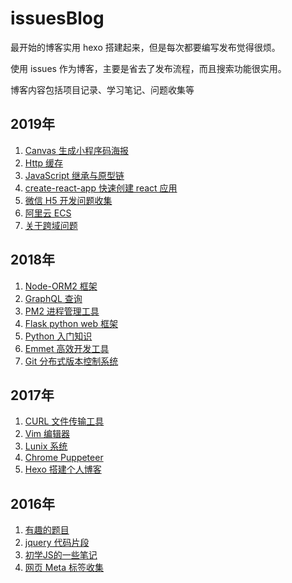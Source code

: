 # issuesBlog
最开始的博客实用 hexo 搭建起来，但是每次都要编写发布觉得很烦。

使用 issues 作为博客，主要是省去了发布流程，而且搜索功能很实用。

博客内容包括项目记录、学习笔记、问题收集等

## 2019年
1. [Canvas 生成小程序码海报](https://github.com/VonJie/gitBlog/issues/23)
1. [Http 缓存](https://github.com/VonJie/gitBlog/issues/22)
1. [JavaScript 继承与原型链](https://github.com/VonJie/gitBlog/issues/21)
1. [create-react-app 快速创建 react 应用](https://github.com/VonJie/gitBlog/issues/20)
1. [微信 H5 开发问题收集](https://github.com/VonJie/gitBlog/issues/19)
1. [阿里云 ECS](https://github.com/VonJie/gitBlog/issues/18)
1. [关于跨域问题](https://github.com/VonJie/gitBlog/issues/17)

## 2018年
1. [Node-ORM2 框架](https://github.com/VonJie/gitBlog/issues/16)
1. [GraphQL 查询](https://github.com/VonJie/gitBlog/issues/15)
1. [PM2 进程管理工具](https://github.com/VonJie/gitBlog/issues/14)
1. [Flask python web 框架](https://github.com/VonJie/gitBlog/issues/13)
1. [Python 入门知识](https://github.com/VonJie/gitBlog/issues/12)
1. [Emmet 高效开发工具](https://github.com/VonJie/gitBlog/issues/11)
1. [Git 分布式版本控制系统](https://github.com/VonJie/gitBlog/issues/10)


## 2017年
1. [CURL 文件传输工具](https://github.com/VonJie/gitBlog/issues/9)
1. [Vim 编辑器](https://github.com/VonJie/gitBlog/issues/8)
1. [Lunix 系统](https://github.com/VonJie/gitBlog/issues/7)
1. [Chrome Puppeteer](https://github.com/VonJie/gitBlog/issues/6)
1. [Hexo 搭建个人博客](https://github.com/VonJie/gitBlog/issues/5)

## 2016年
1. [有趣的题目](https://github.com/VonJie/gitBlog/issues/4)
1. [jquery 代码片段](https://github.com/VonJie/gitBlog/issues/3)
1. [初学JS的一些笔记](https://github.com/VonJie/gitBlog/issues/2)
1. [网页 Meta 标签收集](https://github.com/VonJie/gitBlog/issues/1)


